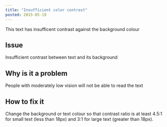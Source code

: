 ```yaml
---
title: "Insufficient color contrast"
posted: 2015-05-19
---
```


<p class="contrast-fail">This text has insufficent contrast against the background colour</p>

## Issue
Insufficient contrast between text and its background

## Why is it a problem
People with moderately low vision will not be able to read the text

## How to fix it
Change the background or text colour so that contrast ratio is at least 4.5:1 for small text (less than 18px) and 3:1 for large text (greater than 18px).
